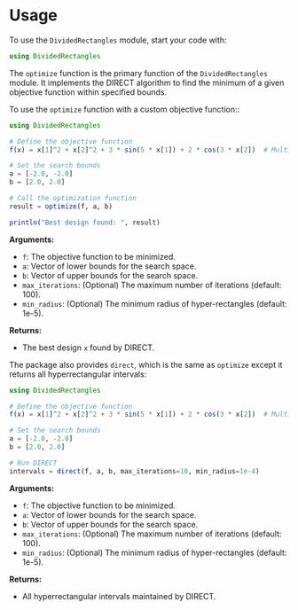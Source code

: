 # Usage  
 
To use the `DividedRectangles` module, start your code with:

```julia
using DividedRectangles
```

The `optimize` function is the primary function of the `DividedRectangles` module. It implements the DIRECT algorithm to find the minimum of a given objective function within specified bounds.

To use the `optimize` function with a custom objective function::

```julia
using DividedRectangles

# Define the objective function
f(x) = x[1]^2 + x[2]^2 + 3 * sin(5 * x[1]) + 2 * cos(3 * x[2])  # Multivariate example

# Set the search bounds
a = [-2.0, -2.0]
b = [2.0, 2.0]

# Call the optimization function
result = optimize(f, a, b)

println("Best design found: ", result)

```

**Arguments:**
- `f`: The objective function to be minimized.
- `a`: Vector of lower bounds for the search space.
- `b`: Vector of upper bounds for the search space.
- `max_iterations`: (Optional) The maximum number of iterations (default: 100).
- `min_radius`: (Optional) The minimum radius of hyper-rectangles (default: 1e-5).

**Returns:** 
- The best design `x` found by DIRECT.


The package also provides `direct`, which is the same as `optimize` except it returns all hyperrectangular intervals:

```julia
using DividedRectangles

# Define the objective function
f(x) = x[1]^2 + x[2]^2 + 3 * sin(5 * x[1]) + 2 * cos(3 * x[2])  # Multivariate example

# Set the search bounds
a = [-2.0, -2.0]
b = [2.0, 2.0]

# Run DIRECT
intervals = direct(f, a, b, max_iterations=10, min_radius=1e-4)

```

**Arguments:**
- `f`: The objective function to be minimized.
- `a`: Vector of lower bounds for the search space.
- `b`: Vector of upper bounds for the search space.
- `max_iterations`: (Optional) The maximum number of iterations (default: 100).
- `min_radius`: (Optional) The minimum radius of hyper-rectangles (default: 1e-5).

**Returns:** 
- All hyperrectangular intervals maintained by DIRECT.
